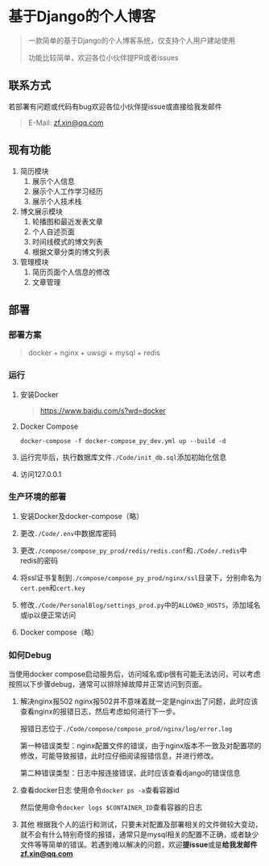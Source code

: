 # 基于Django的个人博客

> 一款简单的基于Django的个人博客系统，仅支持个人用户建站使用
> 
> 功能比较简单，欢迎各位小伙伴提PR或者issues

## 联系方式

若部署有问题或代码有bug欢迎各位小伙伴提issue或直接给我发邮件

> E-Mail: <a href="mailto:zf.xin@qq.com">zf.xin@qq.com</a>

## 现有功能

1. 简历模块
    1. 展示个人信息
    2. 展示个人工作学习经历
    3. 展示个人技术栈
2. 博文展示模块
    1. 轮播图和最近发表文章
    2. 个人自述页面
    3. 时间线模式的博文列表
    4. 根据文章分类的博文列表
3. 管理模块 
    1. 简历页面个人信息的修改
    2. 文章管理

## 部署

### 部署方案

> docker + nginx + uwsgi + mysql + redis

### 运行

1. 安装Docker

    > <https://www.baidu.com/s?wd=docker>

2. Docker Compose

    ```shell script
    docker-compose -f docker-compose_py_dev.yml up --build -d
    ```

3. 运行完毕后，执行数据库文件```./Code/init_db.sql```添加初始化信息

4. 访问127.0.0.1

### 生产环境的部署

1. 安装Docker及docker-compose（略）

2. 更改```./Code/.env```中数据库密码

3. 更改```./compose/compose_py_prod/redis/redis.conf```和```./Code/.redis```中redis的密码

4. 将ssl证书复制到```./compose/compose_py_prod/nginx/ssl```目录下，分别命名为```cert.pem```和```cert.key```

5. 修改```./Code/PersonalBlog/settings_prod.py```中的```ALLOWED_HOSTS```，添加域名或ip以便正常访问

6. Docker compose（略）

### 如何Debug

当使用docker compose启动服务后，访问域名或ip很有可能无法访问，可以考虑按照以下步骤debug，通常可以排除掉故障并正常访问到页面。

1. 解决nginx报502
    nginx报502并不意味着就一定是nginx出了问题，此时应该查看nginx的报错日志，然后考虑如何进行下一步。

    报错日志位于```./Code/compose/compose_prod/nginx/log/error.log```

    第一种错误类型：nginx配置文件的错误，由于nginx版本不一致及对配置项的修改，可能导致报错，此时应仔细阅读报错信息，并进行修改。

    第二种错误类型：日志中报连接错误，此时应该查看django的错误信息

2. 查看docker日志
   使用命令```docker ps -a```查看容器id

   然后使用命令```docker logs $CONTAINER_ID```查看容器的日志

3. 其他
    根据我个人的运行和测试，只要未对配置及部署相关的文件做较大变动，就不会有什么特别奇怪的报错，通常只是mysql相关的配置不正确，或者缺少文件等等简单的错误。若遇到难以解决的问题，欢迎**提issue**或是**给我发邮件<a href="mailto:zf.xin@qq.com">zf.xin@qq.com</a>**
